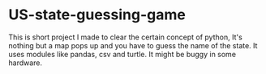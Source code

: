 # US-state-guessing-game
This is short project I made to clear the certain concept of python, It's nothing but a  map pops up and you have to guess  the name of the state. 
It uses modules like pandas, csv and turtle.
It might be buggy in some hardware.
